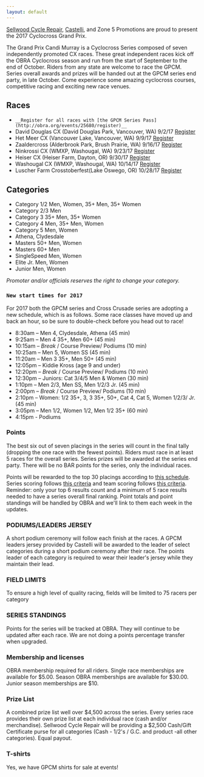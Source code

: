 ```yaml
---
layout: default
---
```


[Sellwood Cycle Repair](https://sellwoodcycle.com/), [Castelli](https://www.castelli-cycling.com/), and Zone 5 Promotions are proud to present the 2017 Cyclocross Grand Prix.

The Grand Prix Candi Murray is a Cyclocross Series composed of seven independently promoted CX races. These great independent races kick off the OBRA Cyclocross season and run from the start of September to the end of October. Riders from any state are welcome to race the GPCM. Series overall awards and prizes will be handed out at the GPCM series end party, in late October. Come experience some amazing cyclocross courses, competitive racing and exciting new race venues.


## Races

* `__Register for all races with [the GPCM Series Pass](http://obra.org/events/25680/register)__`
* David Douglas CX (David Douglas Park, Vancouver, WA) 9/2/17 [Register](http://obra.org/events/25678/register)
* Het Meer CX (Vancouver Lake, Vancouver, WA) 9/9/17 [Register](http://obra.org/events/25679/register)
* Zaaldercross (Alderbrook Park, Brush Prairie, WA) 9/16/17 [Register](http://obra.org/events/25681/register)
* Ninkrossi CX (WMXP, Washougal, WA) 9/23/17 [Register](http://obra.org/events/25682/register)
* Heiser CX (Heiser Farm, Dayton, OR) 9/30/17 [Register](http://obra.org/events/25683/register)
* Washougal CX (WMXP, Washougal, WA) 10/14/17 [Register](http://obra.org/events/25684/register)
* Luscher Farm Crosstoberfest(Lake Oswego, OR) 10/28/17 [Register](http://obra.org/events/25685/register)


## Categories

* Category 1/2 Men, Women, 35+ Men, 35+ Women
* Category 2/3 Men
* Category 3 35+ Men, 35+ Women
* Category 4 Men, 35+ Men, Women
* Category 5 Men, Women
* Athena, Clydesdale
* Masters 50+ Men, Women
* Masters 60+ Men
* SingleSpeed Men, Women
* Elite Jr. Men, Women
* Junior Men, Women

*Promoter and/or officials reserves the right to change your category.*

### `New start times for 2017`

For 2017 both the GPCM series and Cross Crusade series are adopting a new schedule, which is as follows. Some race classes have moved up and back an hour, so be sure to double-check before you head out to race!

* 8:30am – Men 4, Clydesdale, Athena (45 min)
* 9:25am – Men 4 35+, Men 60+ (45 min)
* 10:15am – *Break* / Course Preview/ Podiums (10 min)
* 10:25am – Men 5, Women SS (45 min)
* 11:20am – Men 3 35+, Men 50+ (45 min)
* 12:05pm – Kiddie Kross (age 9 and under)
* 12:20pm – *Break* / Course Preview/ Podiums (10 min)
* 12:30pm – Juniors: Cat 3/4/5 Men & Women (30 min)
* 1:10pm – Men 2/3, Men SS, Men 1/2/3 Jr. (45 min)
* 2:00pm – *Break* / Course Preview/ Podiums (10 min)
* 2:10pm – Women: 1/2 35+, 3, 3 35+, 50+, Cat 4, Cat 5, Women 1/2/3/ Jr. (45 min)
* 3:05pm – Men 1/2, Women 1/2, Men 1/2 35+ (60 min)
* 4:15pm - Podiums

### Points

The best six out of seven placings in the series will count in the final tally (dropping the one race with the fewest points). Riders must race in at least 5 races for the overall series. Series prizes will be awarded at the series end party. There will be no BAR points for the series, only the individual races.

Points will be rewarded to the top 30 placings according to [this schedule](http://cyclocross.gp/Individualseriesscoring.pdf). Series scoring follows [this criteria](http://cyclocross.gp/SeriesScoring.pdf) and team scoring follows [this criteria](http://cyclocross.gp/Teamscoringforsingleevents.pdf). Reminder: only your top 6 results count and a minimum of 5 race results needed to have a series overall final ranking. Point totals and point standings will be handled by OBRA and we'll link to them each week in the updates.

### PODIUMS/LEADERS JERSEY

A short podium ceremony will follow each finish at the races. A GPCM leaders jersey provided by Castelli will be awarded to the leader of select categories during a short podium ceremony after their race. The points leader of each category is required to wear their leader's jersey while they maintain their lead.

### FIELD LIMITS

To ensure a high level of quality racing, fields will be limited to 75 racers per category

### SERIES STANDINGS

Points for the series will be tracked at OBRA. They will continue to be updated after each race. We are not doing a points percentage transfer when upgraded.

### Membership and licenses

OBRA membership required for all riders. Single race memberships are available for $5.00. Season OBRA memberships are available for $30.00. Junior season memberships are $10.

### Prize List

A combined prize list well over $4,500 across the series. Every series race provides their own prize list at each individual race (cash and/or merchandise). Sellwood Cycle Repair will be providing a $2,500 Cash/Gift Certificate purse for all categories (Cash - 1/2's / G.C. and product -all other categories). Equal payout.

### T-shirts

Yes, we have GPCM shirts for sale at events!



